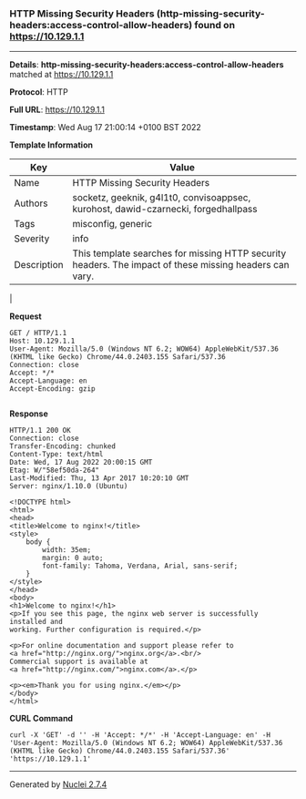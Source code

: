 ### HTTP Missing Security Headers (http-missing-security-headers:access-control-allow-headers) found on https://10.129.1.1
---
**Details**: **http-missing-security-headers:access-control-allow-headers**  matched at https://10.129.1.1

**Protocol**: HTTP

**Full URL**: https://10.129.1.1

**Timestamp**: Wed Aug 17 21:00:14 +0100 BST 2022

**Template Information**

| Key | Value |
|---|---|
| Name | HTTP Missing Security Headers |
| Authors | socketz, geeknik, g4l1t0, convisoappsec, kurohost, dawid-czarnecki, forgedhallpass |
| Tags | misconfig, generic |
| Severity | info |
| Description | This template searches for missing HTTP security headers. The impact of these missing headers can vary.
 |

**Request**
```http
GET / HTTP/1.1
Host: 10.129.1.1
User-Agent: Mozilla/5.0 (Windows NT 6.2; WOW64) AppleWebKit/537.36 (KHTML like Gecko) Chrome/44.0.2403.155 Safari/537.36
Connection: close
Accept: */*
Accept-Language: en
Accept-Encoding: gzip


```

**Response**
```http
HTTP/1.1 200 OK
Connection: close
Transfer-Encoding: chunked
Content-Type: text/html
Date: Wed, 17 Aug 2022 20:00:15 GMT
Etag: W/"58ef50da-264"
Last-Modified: Thu, 13 Apr 2017 10:20:10 GMT
Server: nginx/1.10.0 (Ubuntu)

<!DOCTYPE html>
<html>
<head>
<title>Welcome to nginx!</title>
<style>
    body {
        width: 35em;
        margin: 0 auto;
        font-family: Tahoma, Verdana, Arial, sans-serif;
    }
</style>
</head>
<body>
<h1>Welcome to nginx!</h1>
<p>If you see this page, the nginx web server is successfully installed and
working. Further configuration is required.</p>

<p>For online documentation and support please refer to
<a href="http://nginx.org/">nginx.org</a>.<br/>
Commercial support is available at
<a href="http://nginx.com/">nginx.com</a>.</p>

<p><em>Thank you for using nginx.</em></p>
</body>
</html>

```


**CURL Command**
```
curl -X 'GET' -d '' -H 'Accept: */*' -H 'Accept-Language: en' -H 'User-Agent: Mozilla/5.0 (Windows NT 6.2; WOW64) AppleWebKit/537.36 (KHTML like Gecko) Chrome/44.0.2403.155 Safari/537.36' 'https://10.129.1.1'
```
---
Generated by [Nuclei 2.7.4](https://github.com/projectdiscovery/nuclei)